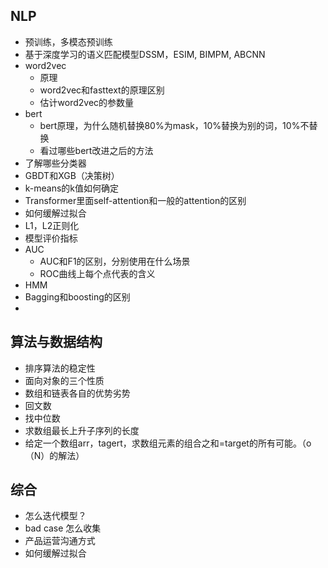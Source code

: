 ## NLP

+ 预训练，多模态预训练
+ 基于深度学习的语义匹配模型DSSM，ESIM, BIMPM,  ABCNN
+ word2vec
  + 原理
  + word2vec和fasttext的原理区别
  + 估计word2vec的参数量
+ bert
  + bert原理，为什么随机替换80%为mask，10%替换为别的词，10%不替换
  + 看过哪些bert改进之后的方法
+ 了解哪些分类器
+ GBDT和XGB（决策树）
+ k-means的k值如何确定
+ Transformer里面self-attention和一般的attention的区别
+ 如何缓解过拟合
+ L1，L2正则化
+ 模型评价指标
+ AUC
  + AUC和F1的区别，分别使用在什么场景
  + ROC曲线上每个点代表的含义
+ HMM
+ Bagging和boosting的区别
+ 



## 算法与数据结构

+ 排序算法的稳定性
+ 面向对象的三个性质
+ 数组和链表各自的优势劣势
+ 回文数
+ 找中位数
+ 求数组最长上升子序列的长度
+ 给定一个数组arr，tagert，求数组元素的组合之和=target的所有可能。（o（N）的解法）



## 综合

+ 怎么迭代模型？
+ bad case 怎么收集
+ 产品运营沟通方式
+ 如何缓解过拟合